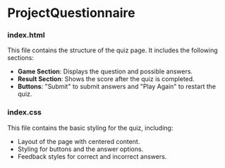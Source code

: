 # ProjectQuestionnaire

### index.html

This file contains the structure of the quiz page. It includes the following sections:
- **Game Section**: Displays the question and possible answers.
- **Result Section**: Shows the score after the quiz is completed.
- **Buttons**: "Submit" to submit answers and "Play Again" to restart the quiz.

### index.css

This file contains the basic styling for the quiz, including:
- Layout of the page with centered content.
- Styling for buttons and the answer options.
- Feedback styles for correct and incorrect answers.
